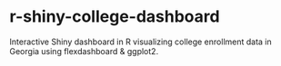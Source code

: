 # r-shiny-college-dashboard
Interactive Shiny dashboard in R visualizing college enrollment data in Georgia using flexdashboard &amp; ggplot2.
